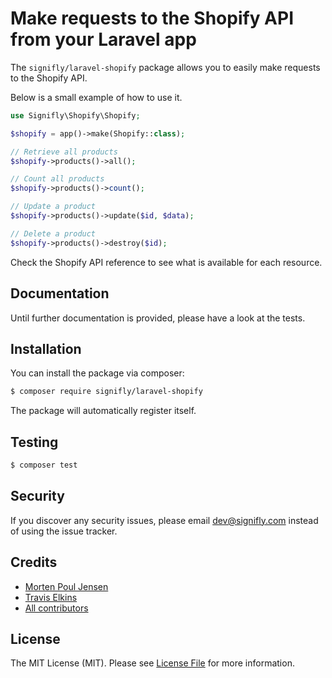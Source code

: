 # Make requests to the Shopify API from your Laravel app

The `signifly/laravel-shopify` package allows you to easily make requests to the Shopify API.

Below is a small example of how to use it.

```php
use Signifly\Shopify\Shopify;

$shopify = app()->make(Shopify::class);

// Retrieve all products
$shopify->products()->all();

// Count all products
$shopify->products()->count();

// Update a product
$shopify->products()->update($id, $data);

// Delete a product
$shopify->products()->destroy($id);
```

Check the Shopify API reference to see what is available for each resource.

## Documentation
Until further documentation is provided, please have a look at the tests.

## Installation

You can install the package via composer:

```bash
$ composer require signifly/laravel-shopify
```

The package will automatically register itself.

## Testing
```bash
$ composer test
```

## Security

If you discover any security issues, please email dev@signifly.com instead of using the issue tracker.

## Credits

- [Morten Poul Jensen](https://github.com/pactode)
- [Travis Elkins](https://github.com/telkins)
- [All contributors](../../contributors)

## License

The MIT License (MIT). Please see [License File](LICENSE.md) for more information.
